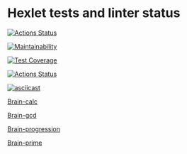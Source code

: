# Hexlet tests and linter status

[![Actions Status](https://github.com/DimonNikolaev/php-project-lvl1/workflows/hexlet-check/badge.svg)](https://github.com/DimonNikolaev/php-project-lvl1/actions)

[![Maintainability](https://api.codeclimate.com/v1/badges/a99a88d28ad37a79dbf6/maintainability)](https://codeclimate.com/github/codeclimate/codeclimate/maintainability)

[![Test Coverage](https://api.codeclimate.com/v1/badges/a99a88d28ad37a79dbf6/test_coverage)](https://codeclimate.com/github/codeclimate/codeclimate/test_coverage)

[![Actions Status](https://github.com/DimonNikolaev/php-project-lvl1/workflows/linter/badge.svg)](https://github.com/DimonNikolaev/php-project-lvl1/actions)

[![asciicast](https://asciinema.org/a/l0KhnaZ6iyiQemhvwRq0INjqp.svg)](https://asciinema.org/a/l0KhnaZ6iyiQemhvwRq0INjqp)

[Brain-calc](https://asciinema.org/a/KHDyVPOM4i91LiTNGjxNxQ6oF)

[Brain-gcd](https://asciinema.org/a/Rc3LUDcD68YWF9jUdsZnL36Xc)

[Brain-progression](https://asciinema.org/a/ksLzkPZoniJxoxX9W2JyjwJtp)

[Brain-prime](https://asciinema.org/a/jWTH6gXraBK3TkrV0ZIMPt3If)

